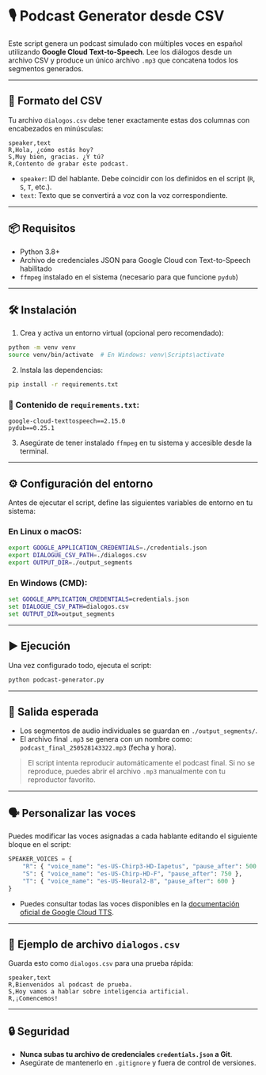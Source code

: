 # 🎙️ Podcast Generator desde CSV

Este script genera un podcast simulado con múltiples voces en español utilizando **Google Cloud Text-to-Speech**. Lee los diálogos desde un archivo CSV y produce un único archivo `.mp3` que concatena todos los segmentos generados.

---

## 📂 Formato del CSV

Tu archivo `dialogos.csv` debe tener exactamente estas dos columnas con encabezados en minúsculas:

```csv
speaker,text
R,Hola, ¿cómo estás hoy?
S,Muy bien, gracias. ¿Y tú?
R,Contento de grabar este podcast.
```

- `speaker`: ID del hablante. Debe coincidir con los definidos en el script (`R`, `S`, `T`, etc.).
- `text`: Texto que se convertirá a voz con la voz correspondiente.

---

## 📦 Requisitos

- Python 3.8+
- Archivo de credenciales JSON para Google Cloud con Text-to-Speech habilitado
- `ffmpeg` instalado en el sistema (necesario para que funcione `pydub`)

---

## 🛠 Instalación

1. Crea y activa un entorno virtual (opcional pero recomendado):

```bash
python -m venv venv
source venv/bin/activate  # En Windows: venv\Scripts\activate
```

2. Instala las dependencias:

```bash
pip install -r requirements.txt
```

### 📄 Contenido de `requirements.txt`:

```
google-cloud-texttospeech==2.15.0
pydub==0.25.1
```

3. Asegúrate de tener instalado `ffmpeg` en tu sistema y accesible desde la terminal.

---

## ⚙️ Configuración del entorno

Antes de ejecutar el script, define las siguientes variables de entorno en tu sistema:

### En Linux o macOS:

```bash
export GOOGLE_APPLICATION_CREDENTIALS=./credentials.json
export DIALOGUE_CSV_PATH=./dialogos.csv
export OUTPUT_DIR=./output_segments
```

### En Windows (CMD):

```cmd
set GOOGLE_APPLICATION_CREDENTIALS=credentials.json
set DIALOGUE_CSV_PATH=dialogos.csv
set OUTPUT_DIR=output_segments
```

---

## ▶️ Ejecución

Una vez configurado todo, ejecuta el script:

```bash
python podcast-generator.py
```

---

## 📁 Salida esperada

- Los segmentos de audio individuales se guardan en `./output_segments/`.
- El archivo final `.mp3` se genera con un nombre como:  
  `podcast_final_250528143322.mp3` (fecha y hora).

> El script intenta reproducir automáticamente el podcast final. Si no se reproduce, puedes abrir el archivo `.mp3` manualmente con tu reproductor favorito.

---

## 🗣️ Personalizar las voces

Puedes modificar las voces asignadas a cada hablante editando el siguiente bloque en el script:

```python
SPEAKER_VOICES = {
    "R": { "voice_name": "es-US-Chirp3-HD-Iapetus", "pause_after": 500 },
    "S": { "voice_name": "es-US-Chirp-HD-F", "pause_after": 750 },
    "T": { "voice_name": "es-US-Neural2-B", "pause_after": 600 }
}
```

- Puedes consultar todas las voces disponibles en la [documentación oficial de Google Cloud TTS](https://cloud.google.com/text-to-speech/docs/voices).

---

## 🧪 Ejemplo de archivo `dialogos.csv`

Guarda esto como `dialogos.csv` para una prueba rápida:

```csv
speaker,text
R,Bienvenidos al podcast de prueba.
S,Hoy vamos a hablar sobre inteligencia artificial.
R,¡Comencemos!
```

---

## 🔒 Seguridad

- **Nunca subas tu archivo de credenciales `credentials.json` a Git**.
- Asegúrate de mantenerlo en `.gitignore` y fuera de control de versiones.


